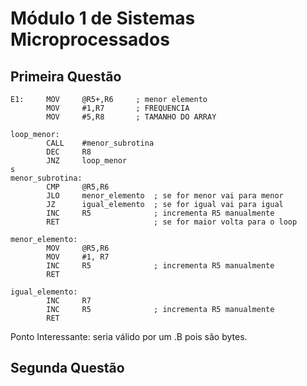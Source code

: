 # Módulo 1 de Sistemas Microprocessados
## Primeira Questão
```assembly
E1:     MOV     @R5+,R6     ; menor elemento
        MOV     #1,R7       ; FREQUENCIA
        MOV     #5,R8       ; TAMANHO DO ARRAY

loop_menor:
        CALL    #menor_subrotina
        DEC     R8
        JNZ     loop_menor
s
menor_subrotina:
        CMP     @R5,R6
        JLO     menor_elemento  ; se for menor vai para menor
        JZ      igual_elemento  ; se for igual vai para igual
        INC     R5              ; incrementa R5 manualmente
        RET                     ; se for maior volta para o loop

menor_elemento:
        MOV     @R5,R6
        MOV     #1, R7
        INC     R5              ; incrementa R5 manualmente
        RET

igual_elemento:
        INC     R7
        INC     R5              ; incrementa R5 manualmente
        RET
```
Ponto Interessante: seria válido por um .B pois são bytes.
## Segunda Questão
```assembly

```